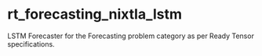 # rt_forecasting_nixtla_lstm
LSTM Forecaster for the Forecasting problem category as per Ready Tensor specifications.

